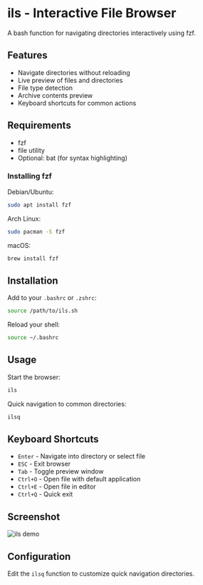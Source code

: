 # ils - Interactive File Browser

A bash function for navigating directories interactively using fzf.

## Features

- Navigate directories without reloading
- Live preview of files and directories
- File type detection
- Archive contents preview
- Keyboard shortcuts for common actions

## Requirements

- fzf
- file utility
- Optional: bat (for syntax highlighting)

### Installing fzf

Debian/Ubuntu:
```bash
sudo apt install fzf
```

Arch Linux:
```bash
sudo pacman -S fzf
```

macOS:
```bash
brew install fzf
```

## Installation

Add to your `.bashrc` or `.zshrc`:

```bash
source /path/to/ils.sh
```

Reload your shell:

```bash
source ~/.bashrc
```

## Usage

Start the browser:

```bash
ils
```

Quick navigation to common directories:

```bash
ilsq
```

## Keyboard Shortcuts

- `Enter` - Navigate into directory or select file
- `ESC` - Exit browser
- `Tab` - Toggle preview window
- `Ctrl+O` - Open file with default application
- `Ctrl+E` - Open file in editor
- `Ctrl+Q` - Quick exit

## Screenshot

![ils demo](screenshots/demo.png)

## Configuration

Edit the `ilsq` function to customize quick navigation directories.
